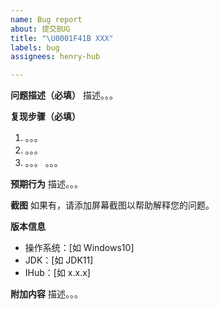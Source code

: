 ```yaml
---
name: Bug report
about: 提交BUG
title: "\U0001F41B XXX"
labels: bug
assignees: henry-hub

---
```


**问题描述（必填）**
描述。。。

**复现步骤（必填）**
1. 。。。
2. 。。。
3. 。。。
。。。

**预期行为**
描述。。。

**截图**
如果有，请添加屏幕截图以帮助解释您的问题。

**版本信息**
 - 操作系统：[如 Windows10]
 - JDK：[如 JDK11]
 - IHub：[如 x.x.x]

**附加内容**
描述。。。